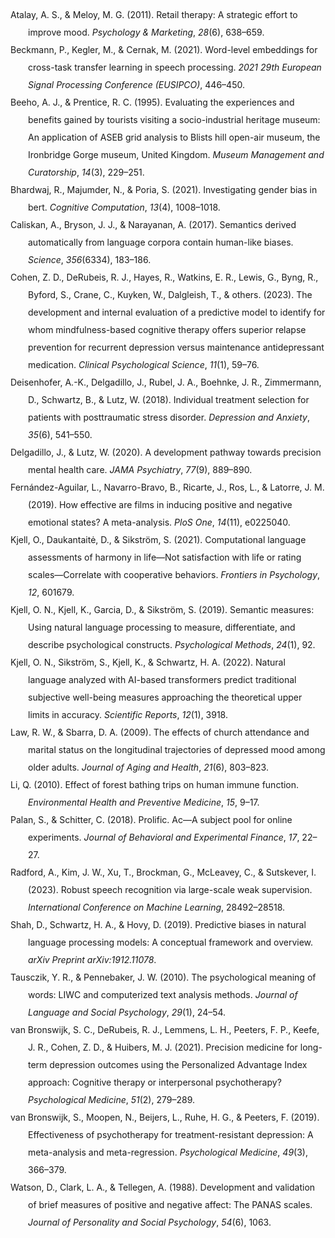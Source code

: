 <!DOCTYPE html PUBLIC "-//W3C//DTD XHTML 1.1//EN" "http://www.w3.org/TR/xhtml11/DTD/xhtml11.dtd">
<html xmlns="http://www.w3.org/1999/xhtml" xml:lang="en">
<head>
<meta http-equiv="Content-Type" content="text/html; charset=utf-8"/>
<title><b>References</b>b</title>
</head>
<body>
<div class="csl-bib-body" style="line-height: 2; margin-left: 2em; text-indent:-2em;">
  <div class="csl-entry">Atalay, A. S., &amp; Meloy, M. G. (2011). Retail therapy: A strategic effort to improve mood. <i>Psychology &amp; Marketing</i>, <i>28</i>(6), 638–659.</div>
  <span class="Z3988" title="url_ver=Z39.88-2004&amp;ctx_ver=Z39.88-2004&amp;rfr_id=info%3Asid%2Fzotero.org%3A2&amp;rft_val_fmt=info%3Aofi%2Ffmt%3Akev%3Amtx%3Ajournal&amp;rft.genre=article&amp;rft.atitle=Retail%20therapy%3A%20A%20strategic%20effort%20to%20improve%20mood&amp;rft.jtitle=Psychology%20%26%20Marketing&amp;rft.volume=28&amp;rft.issue=6&amp;rft.aufirst=A%20Selin&amp;rft.aulast=Atalay&amp;rft.au=A%20Selin%20Atalay&amp;rft.au=Margaret%20G%20Meloy&amp;rft.date=2011&amp;rft.pages=638%E2%80%93659&amp;rft.spage=638&amp;rft.epage=659"></span>
  <div class="csl-entry">Beckmann, P., Kegler, M., &amp; Cernak, M. (2021). Word-level embeddings for cross-task transfer learning in speech processing. <i>2021 29th European Signal Processing Conference (EUSIPCO)</i>, 446–450.</div>
  <span class="Z3988" title="url_ver=Z39.88-2004&amp;ctx_ver=Z39.88-2004&amp;rfr_id=info%3Asid%2Fzotero.org%3A2&amp;rft_val_fmt=info%3Aofi%2Ffmt%3Akev%3Amtx%3Abook&amp;rft.genre=proceeding&amp;rft.atitle=Word-level%20embeddings%20for%20cross-task%20transfer%20learning%20in%20speech%20processing&amp;rft.btitle=2021%2029th%20European%20Signal%20Processing%20Conference%20(EUSIPCO)&amp;rft.publisher=IEEE&amp;rft.aufirst=Pierre&amp;rft.aulast=Beckmann&amp;rft.au=Pierre%20Beckmann&amp;rft.au=Mikolaj%20Kegler&amp;rft.au=Milos%20Cernak&amp;rft.date=2021&amp;rft.pages=446%E2%80%93450&amp;rft.spage=446&amp;rft.epage=450"></span>
  <div class="csl-entry">Beeho, A. J., &amp; Prentice, R. C. (1995). Evaluating the experiences and benefits gained by tourists visiting a socio-industrial heritage museum: An application of ASEB grid analysis to Blists hill open-air museum, the Ironbridge Gorge museum, United Kingdom. <i>Museum Management and Curatorship</i>, <i>14</i>(3), 229–251.</div>
  <span class="Z3988" title="url_ver=Z39.88-2004&amp;ctx_ver=Z39.88-2004&amp;rfr_id=info%3Asid%2Fzotero.org%3A2&amp;rft_val_fmt=info%3Aofi%2Ffmt%3Akev%3Amtx%3Ajournal&amp;rft.genre=article&amp;rft.atitle=Evaluating%20the%20experiences%20and%20benefits%20gained%20by%20tourists%20visiting%20a%20socio-industrial%20heritage%20museum%3A%20An%20application%20of%20ASEB%20grid%20analysis%20to%20Blists%20hill%20open-air%20museum%2C%20the%20Ironbridge%20Gorge%20museum%2C%20United%20Kingdom&amp;rft.jtitle=Museum%20Management%20and%20Curatorship&amp;rft.volume=14&amp;rft.issue=3&amp;rft.aufirst=Alison%20J&amp;rft.aulast=Beeho&amp;rft.au=Alison%20J%20Beeho&amp;rft.au=Richard%20C%20Prentice&amp;rft.date=1995&amp;rft.pages=229%E2%80%93251&amp;rft.spage=229&amp;rft.epage=251"></span>
  <div class="csl-entry">Bhardwaj, R., Majumder, N., &amp; Poria, S. (2021). Investigating gender bias in bert. <i>Cognitive Computation</i>, <i>13</i>(4), 1008–1018.</div>
  <span class="Z3988" title="url_ver=Z39.88-2004&amp;ctx_ver=Z39.88-2004&amp;rfr_id=info%3Asid%2Fzotero.org%3A2&amp;rft_val_fmt=info%3Aofi%2Ffmt%3Akev%3Amtx%3Ajournal&amp;rft.genre=article&amp;rft.atitle=Investigating%20gender%20bias%20in%20bert&amp;rft.jtitle=Cognitive%20Computation&amp;rft.volume=13&amp;rft.issue=4&amp;rft.aufirst=Rishabh&amp;rft.aulast=Bhardwaj&amp;rft.au=Rishabh%20Bhardwaj&amp;rft.au=Navonil%20Majumder&amp;rft.au=Soujanya%20Poria&amp;rft.date=2021&amp;rft.pages=1008%E2%80%931018&amp;rft.spage=1008&amp;rft.epage=1018"></span>
  <div class="csl-entry">Caliskan, A., Bryson, J. J., &amp; Narayanan, A. (2017). Semantics derived automatically from language corpora contain human-like biases. <i>Science</i>, <i>356</i>(6334), 183–186.</div>
  <span class="Z3988" title="url_ver=Z39.88-2004&amp;ctx_ver=Z39.88-2004&amp;rfr_id=info%3Asid%2Fzotero.org%3A2&amp;rft_val_fmt=info%3Aofi%2Ffmt%3Akev%3Amtx%3Ajournal&amp;rft.genre=article&amp;rft.atitle=Semantics%20derived%20automatically%20from%20language%20corpora%20contain%20human-like%20biases&amp;rft.jtitle=Science&amp;rft.volume=356&amp;rft.issue=6334&amp;rft.aufirst=Aylin&amp;rft.aulast=Caliskan&amp;rft.au=Aylin%20Caliskan&amp;rft.au=Joanna%20J%20Bryson&amp;rft.au=Arvind%20Narayanan&amp;rft.date=2017&amp;rft.pages=183%E2%80%93186&amp;rft.spage=183&amp;rft.epage=186"></span>
  <div class="csl-entry">Cohen, Z. D., DeRubeis, R. J., Hayes, R., Watkins, E. R., Lewis, G., Byng, R., Byford, S., Crane, C., Kuyken, W., Dalgleish, T., &amp; others. (2023). The development and internal evaluation of a predictive model to identify for whom mindfulness-based cognitive therapy offers superior relapse prevention for recurrent depression versus maintenance antidepressant medication. <i>Clinical Psychological Science</i>, <i>11</i>(1), 59–76.</div>
  <span class="Z3988" title="url_ver=Z39.88-2004&amp;ctx_ver=Z39.88-2004&amp;rfr_id=info%3Asid%2Fzotero.org%3A2&amp;rft_val_fmt=info%3Aofi%2Ffmt%3Akev%3Amtx%3Ajournal&amp;rft.genre=article&amp;rft.atitle=The%20development%20and%20internal%20evaluation%20of%20a%20predictive%20model%20to%20identify%20for%20whom%20mindfulness-based%20cognitive%20therapy%20offers%20superior%20relapse%20prevention%20for%20recurrent%20depression%20versus%20maintenance%20antidepressant%20medication&amp;rft.jtitle=Clinical%20Psychological%20Science&amp;rft.volume=11&amp;rft.issue=1&amp;rft.aufirst=Zachary%20D&amp;rft.aulast=Cohen&amp;rft.au=Zachary%20D%20Cohen&amp;rft.au=Robert%20J%20DeRubeis&amp;rft.au=Rachel%20Hayes&amp;rft.au=Edward%20R%20Watkins&amp;rft.au=Glyn%20Lewis&amp;rft.au=Richard%20Byng&amp;rft.au=Sarah%20Byford&amp;rft.au=Catherine%20Crane&amp;rft.au=Willem%20Kuyken&amp;rft.au=Tim%20Dalgleish&amp;rft.au=undefined&amp;rft.date=2023&amp;rft.pages=59%E2%80%9376&amp;rft.spage=59&amp;rft.epage=76"></span>
  <div class="csl-entry">Deisenhofer, A.-K., Delgadillo, J., Rubel, J. A., Boehnke, J. R., Zimmermann, D., Schwartz, B., &amp; Lutz, W. (2018). Individual treatment selection for patients with posttraumatic stress disorder. <i>Depression and Anxiety</i>, <i>35</i>(6), 541–550.</div>
  <span class="Z3988" title="url_ver=Z39.88-2004&amp;ctx_ver=Z39.88-2004&amp;rfr_id=info%3Asid%2Fzotero.org%3A2&amp;rft_val_fmt=info%3Aofi%2Ffmt%3Akev%3Amtx%3Ajournal&amp;rft.genre=article&amp;rft.atitle=Individual%20treatment%20selection%20for%20patients%20with%20posttraumatic%20stress%20disorder&amp;rft.jtitle=Depression%20and%20anxiety&amp;rft.volume=35&amp;rft.issue=6&amp;rft.aufirst=Anne-Katharina&amp;rft.aulast=Deisenhofer&amp;rft.au=Anne-Katharina%20Deisenhofer&amp;rft.au=Jaime%20Delgadillo&amp;rft.au=Julian%20A%20Rubel&amp;rft.au=Jan%20R%20Boehnke&amp;rft.au=Dirk%20Zimmermann&amp;rft.au=Brian%20Schwartz&amp;rft.au=Wolfgang%20Lutz&amp;rft.date=2018&amp;rft.pages=541%E2%80%93550&amp;rft.spage=541&amp;rft.epage=550"></span>
  <div class="csl-entry">Delgadillo, J., &amp; Lutz, W. (2020). A development pathway towards precision mental health care. <i>JAMA Psychiatry</i>, <i>77</i>(9), 889–890.</div>
  <span class="Z3988" title="url_ver=Z39.88-2004&amp;ctx_ver=Z39.88-2004&amp;rfr_id=info%3Asid%2Fzotero.org%3A2&amp;rft_val_fmt=info%3Aofi%2Ffmt%3Akev%3Amtx%3Ajournal&amp;rft.genre=article&amp;rft.atitle=A%20development%20pathway%20towards%20precision%20mental%20health%20care&amp;rft.jtitle=JAMA%20psychiatry&amp;rft.volume=77&amp;rft.issue=9&amp;rft.aufirst=Jaime&amp;rft.aulast=Delgadillo&amp;rft.au=Jaime%20Delgadillo&amp;rft.au=Wolfgang%20Lutz&amp;rft.date=2020&amp;rft.pages=889%E2%80%93890&amp;rft.spage=889&amp;rft.epage=890"></span>
  <div class="csl-entry">Fernández-Aguilar, L., Navarro-Bravo, B., Ricarte, J., Ros, L., &amp; Latorre, J. M. (2019). How effective are films in inducing positive and negative emotional states? A meta-analysis. <i>PloS One</i>, <i>14</i>(11), e0225040.</div>
  <span class="Z3988" title="url_ver=Z39.88-2004&amp;ctx_ver=Z39.88-2004&amp;rfr_id=info%3Asid%2Fzotero.org%3A2&amp;rft_val_fmt=info%3Aofi%2Ffmt%3Akev%3Amtx%3Ajournal&amp;rft.genre=article&amp;rft.atitle=How%20effective%20are%20films%20in%20inducing%20positive%20and%20negative%20emotional%20states%3F%20A%20meta-analysis&amp;rft.jtitle=PloS%20one&amp;rft.volume=14&amp;rft.issue=11&amp;rft.aufirst=Luz&amp;rft.aulast=Fern%C3%A1ndez-Aguilar&amp;rft.au=Luz%20Fern%C3%A1ndez-Aguilar&amp;rft.au=Beatriz%20Navarro-Bravo&amp;rft.au=Jorge%20Ricarte&amp;rft.au=Laura%20Ros&amp;rft.au=Jose%20Miguel%20Latorre&amp;rft.date=2019&amp;rft.pages=e0225040"></span>
  <div class="csl-entry">Kjell, O., Daukantaitė, D., &amp; Sikström, S. (2021). Computational language assessments of harmony in life—Not satisfaction with life or rating scales—Correlate with cooperative behaviors. <i>Frontiers in Psychology</i>, <i>12</i>, 601679.</div>
  <span class="Z3988" title="url_ver=Z39.88-2004&amp;ctx_ver=Z39.88-2004&amp;rfr_id=info%3Asid%2Fzotero.org%3A2&amp;rft_val_fmt=info%3Aofi%2Ffmt%3Akev%3Amtx%3Ajournal&amp;rft.genre=article&amp;rft.atitle=Computational%20language%20assessments%20of%20harmony%20in%20life%E2%80%94not%20satisfaction%20with%20life%20or%20rating%20scales%E2%80%94correlate%20with%20cooperative%20behaviors&amp;rft.jtitle=Frontiers%20in%20psychology&amp;rft.volume=12&amp;rft.aufirst=Oscar&amp;rft.aulast=Kjell&amp;rft.au=Oscar%20Kjell&amp;rft.au=Daiva%20Daukantait%C4%97&amp;rft.au=Sverker%20Sikstr%C3%B6m&amp;rft.date=2021&amp;rft.pages=601679"></span>
  <div class="csl-entry">Kjell, O. N., Kjell, K., Garcia, D., &amp; Sikström, S. (2019). Semantic measures: Using natural language processing to measure, differentiate, and describe psychological constructs. <i>Psychological Methods</i>, <i>24</i>(1), 92.</div>
  <span class="Z3988" title="url_ver=Z39.88-2004&amp;ctx_ver=Z39.88-2004&amp;rfr_id=info%3Asid%2Fzotero.org%3A2&amp;rft_val_fmt=info%3Aofi%2Ffmt%3Akev%3Amtx%3Ajournal&amp;rft.genre=article&amp;rft.atitle=Semantic%20measures%3A%20Using%20natural%20language%20processing%20to%20measure%2C%20differentiate%2C%20and%20describe%20psychological%20constructs.&amp;rft.jtitle=Psychological%20Methods&amp;rft.volume=24&amp;rft.issue=1&amp;rft.aufirst=Oscar%20NE&amp;rft.aulast=Kjell&amp;rft.au=Oscar%20NE%20Kjell&amp;rft.au=Katarina%20Kjell&amp;rft.au=Danilo%20Garcia&amp;rft.au=Sverker%20Sikstr%C3%B6m&amp;rft.date=2019&amp;rft.pages=92"></span>
  <div class="csl-entry">Kjell, O. N., Sikström, S., Kjell, K., &amp; Schwartz, H. A. (2022). Natural language analyzed with AI-based transformers predict traditional subjective well-being measures approaching the theoretical upper limits in accuracy. <i>Scientific Reports</i>, <i>12</i>(1), 3918.</div>
  <span class="Z3988" title="url_ver=Z39.88-2004&amp;ctx_ver=Z39.88-2004&amp;rfr_id=info%3Asid%2Fzotero.org%3A2&amp;rft_val_fmt=info%3Aofi%2Ffmt%3Akev%3Amtx%3Ajournal&amp;rft.genre=article&amp;rft.atitle=Natural%20language%20analyzed%20with%20AI-based%20transformers%20predict%20traditional%20subjective%20well-being%20measures%20approaching%20the%20theoretical%20upper%20limits%20in%20accuracy&amp;rft.jtitle=Scientific%20reports&amp;rft.volume=12&amp;rft.issue=1&amp;rft.aufirst=Oscar%20NE&amp;rft.aulast=Kjell&amp;rft.au=Oscar%20NE%20Kjell&amp;rft.au=Sverker%20Sikstr%C3%B6m&amp;rft.au=Katarina%20Kjell&amp;rft.au=H%20Andrew%20Schwartz&amp;rft.date=2022&amp;rft.pages=3918"></span>
  <div class="csl-entry">Law, R. W., &amp; Sbarra, D. A. (2009). The effects of church attendance and marital status on the longitudinal trajectories of depressed mood among older adults. <i>Journal of Aging and Health</i>, <i>21</i>(6), 803–823.</div>
  <span class="Z3988" title="url_ver=Z39.88-2004&amp;ctx_ver=Z39.88-2004&amp;rfr_id=info%3Asid%2Fzotero.org%3A2&amp;rft_val_fmt=info%3Aofi%2Ffmt%3Akev%3Amtx%3Ajournal&amp;rft.genre=article&amp;rft.atitle=The%20effects%20of%20church%20attendance%20and%20marital%20status%20on%20the%20longitudinal%20trajectories%20of%20depressed%20mood%20among%20older%20adults&amp;rft.jtitle=Journal%20of%20Aging%20and%20Health&amp;rft.volume=21&amp;rft.issue=6&amp;rft.aufirst=Rita%20W&amp;rft.aulast=Law&amp;rft.au=Rita%20W%20Law&amp;rft.au=David%20A%20Sbarra&amp;rft.date=2009&amp;rft.pages=803%E2%80%93823&amp;rft.spage=803&amp;rft.epage=823"></span>
  <div class="csl-entry">Li, Q. (2010). Effect of forest bathing trips on human immune function. <i>Environmental Health and Preventive Medicine</i>, <i>15</i>, 9–17.</div>
  <span class="Z3988" title="url_ver=Z39.88-2004&amp;ctx_ver=Z39.88-2004&amp;rfr_id=info%3Asid%2Fzotero.org%3A2&amp;rft_val_fmt=info%3Aofi%2Ffmt%3Akev%3Amtx%3Ajournal&amp;rft.genre=article&amp;rft.atitle=Effect%20of%20forest%20bathing%20trips%20on%20human%20immune%20function&amp;rft.jtitle=Environmental%20health%20and%20preventive%20medicine&amp;rft.volume=15&amp;rft.aufirst=Qing&amp;rft.aulast=Li&amp;rft.au=Qing%20Li&amp;rft.date=2010&amp;rft.pages=9%E2%80%9317&amp;rft.spage=9&amp;rft.epage=17"></span>
  <div class="csl-entry">Palan, S., &amp; Schitter, C. (2018). Prolific. Ac—A subject pool for online experiments. <i>Journal of Behavioral and Experimental Finance</i>, <i>17</i>, 22–27.</div>
  <span class="Z3988" title="url_ver=Z39.88-2004&amp;ctx_ver=Z39.88-2004&amp;rfr_id=info%3Asid%2Fzotero.org%3A2&amp;rft_val_fmt=info%3Aofi%2Ffmt%3Akev%3Amtx%3Ajournal&amp;rft.genre=article&amp;rft.atitle=Prolific.%20ac%E2%80%94A%20subject%20pool%20for%20online%20experiments&amp;rft.jtitle=Journal%20of%20Behavioral%20and%20Experimental%20Finance&amp;rft.volume=17&amp;rft.aufirst=Stefan&amp;rft.aulast=Palan&amp;rft.au=Stefan%20Palan&amp;rft.au=Christian%20Schitter&amp;rft.date=2018&amp;rft.pages=22%E2%80%9327&amp;rft.spage=22&amp;rft.epage=27"></span>
  <div class="csl-entry">Radford, A., Kim, J. W., Xu, T., Brockman, G., McLeavey, C., &amp; Sutskever, I. (2023). Robust speech recognition via large-scale weak supervision. <i>International Conference on Machine Learning</i>, 28492–28518.</div>
  <span class="Z3988" title="url_ver=Z39.88-2004&amp;ctx_ver=Z39.88-2004&amp;rfr_id=info%3Asid%2Fzotero.org%3A2&amp;rft_val_fmt=info%3Aofi%2Ffmt%3Akev%3Amtx%3Abook&amp;rft.genre=proceeding&amp;rft.atitle=Robust%20speech%20recognition%20via%20large-scale%20weak%20supervision&amp;rft.btitle=International%20Conference%20on%20Machine%20Learning&amp;rft.publisher=PMLR&amp;rft.aufirst=Alec&amp;rft.aulast=Radford&amp;rft.au=Alec%20Radford&amp;rft.au=Jong%20Wook%20Kim&amp;rft.au=Tao%20Xu&amp;rft.au=Greg%20Brockman&amp;rft.au=Christine%20McLeavey&amp;rft.au=Ilya%20Sutskever&amp;rft.date=2023&amp;rft.pages=28492%E2%80%9328518&amp;rft.spage=28492&amp;rft.epage=28518"></span>
  <div class="csl-entry">Shah, D., Schwartz, H. A., &amp; Hovy, D. (2019). Predictive biases in natural language processing models: A conceptual framework and overview. <i>arXiv Preprint arXiv:1912.11078</i>.</div>
  <span class="Z3988" title="url_ver=Z39.88-2004&amp;ctx_ver=Z39.88-2004&amp;rfr_id=info%3Asid%2Fzotero.org%3A2&amp;rft_val_fmt=info%3Aofi%2Ffmt%3Akev%3Amtx%3Ajournal&amp;rft.genre=article&amp;rft.atitle=Predictive%20biases%20in%20natural%20language%20processing%20models%3A%20A%20conceptual%20framework%20and%20overview&amp;rft.jtitle=arXiv%20preprint%20arXiv%3A1912.11078&amp;rft.aufirst=Deven&amp;rft.aulast=Shah&amp;rft.au=Deven%20Shah&amp;rft.au=H%20Andrew%20Schwartz&amp;rft.au=Dirk%20Hovy&amp;rft.date=2019"></span>
  <div class="csl-entry">Tausczik, Y. R., &amp; Pennebaker, J. W. (2010). The psychological meaning of words: LIWC and computerized text analysis methods. <i>Journal of Language and Social Psychology</i>, <i>29</i>(1), 24–54.</div>
  <span class="Z3988" title="url_ver=Z39.88-2004&amp;ctx_ver=Z39.88-2004&amp;rfr_id=info%3Asid%2Fzotero.org%3A2&amp;rft_val_fmt=info%3Aofi%2Ffmt%3Akev%3Amtx%3Ajournal&amp;rft.genre=article&amp;rft.atitle=The%20psychological%20meaning%20of%20words%3A%20LIWC%20and%20computerized%20text%20analysis%20methods&amp;rft.jtitle=Journal%20of%20language%20and%20social%20psychology&amp;rft.volume=29&amp;rft.issue=1&amp;rft.aufirst=Yla%20R&amp;rft.aulast=Tausczik&amp;rft.au=Yla%20R%20Tausczik&amp;rft.au=James%20W%20Pennebaker&amp;rft.date=2010&amp;rft.pages=24%E2%80%9354&amp;rft.spage=24&amp;rft.epage=54"></span>
  <div class="csl-entry">van Bronswijk, S. C., DeRubeis, R. J., Lemmens, L. H., Peeters, F. P., Keefe, J. R., Cohen, Z. D., &amp; Huibers, M. J. (2021). Precision medicine for long-term depression outcomes using the Personalized Advantage Index approach: Cognitive therapy or interpersonal psychotherapy? <i>Psychological Medicine</i>, <i>51</i>(2), 279–289.</div>
  <span class="Z3988" title="url_ver=Z39.88-2004&amp;ctx_ver=Z39.88-2004&amp;rfr_id=info%3Asid%2Fzotero.org%3A2&amp;rft_val_fmt=info%3Aofi%2Ffmt%3Akev%3Amtx%3Ajournal&amp;rft.genre=article&amp;rft.atitle=Precision%20medicine%20for%20long-term%20depression%20outcomes%20using%20the%20Personalized%20Advantage%20Index%20approach%3A%20cognitive%20therapy%20or%20interpersonal%20psychotherapy%3F&amp;rft.jtitle=Psychological%20medicine&amp;rft.volume=51&amp;rft.issue=2&amp;rft.aufirst=Suzanne%20C&amp;rft.aulast=van%20Bronswijk&amp;rft.au=Suzanne%20C%20van%20Bronswijk&amp;rft.au=Robert%20J%20DeRubeis&amp;rft.au=Lotte%20HJM%20Lemmens&amp;rft.au=Frenk%20PML%20Peeters&amp;rft.au=John%20R%20Keefe&amp;rft.au=Zachary%20D%20Cohen&amp;rft.au=Marcus%20JH%20Huibers&amp;rft.date=2021&amp;rft.pages=279%E2%80%93289&amp;rft.spage=279&amp;rft.epage=289"></span>
  <div class="csl-entry">van Bronswijk, S., Moopen, N., Beijers, L., Ruhe, H. G., &amp; Peeters, F. (2019). Effectiveness of psychotherapy for treatment-resistant depression: A meta-analysis and meta-regression. <i>Psychological Medicine</i>, <i>49</i>(3), 366–379.</div>
  <span class="Z3988" title="url_ver=Z39.88-2004&amp;ctx_ver=Z39.88-2004&amp;rfr_id=info%3Asid%2Fzotero.org%3A2&amp;rft_val_fmt=info%3Aofi%2Ffmt%3Akev%3Amtx%3Ajournal&amp;rft.genre=article&amp;rft.atitle=Effectiveness%20of%20psychotherapy%20for%20treatment-resistant%20depression%3A%20a%20meta-analysis%20and%20meta-regression&amp;rft.jtitle=Psychological%20medicine&amp;rft.volume=49&amp;rft.issue=3&amp;rft.aufirst=Suzanne&amp;rft.aulast=van%20Bronswijk&amp;rft.au=Suzanne%20van%20Bronswijk&amp;rft.au=Neha%20Moopen&amp;rft.au=Lian%20Beijers&amp;rft.au=Henricus%20G%20Ruhe&amp;rft.au=Frenk%20Peeters&amp;rft.date=2019&amp;rft.pages=366%E2%80%93379&amp;rft.spage=366&amp;rft.epage=379"></span>
  <div class="csl-entry">Watson, D., Clark, L. A., &amp; Tellegen, A. (1988). Development and validation of brief measures of positive and negative affect: The PANAS scales. <i>Journal of Personality and Social Psychology</i>, <i>54</i>(6), 1063.</div>
  <span class="Z3988" title="url_ver=Z39.88-2004&amp;ctx_ver=Z39.88-2004&amp;rfr_id=info%3Asid%2Fzotero.org%3A2&amp;rft_val_fmt=info%3Aofi%2Ffmt%3Akev%3Amtx%3Ajournal&amp;rft.genre=article&amp;rft.atitle=Development%20and%20validation%20of%20brief%20measures%20of%20positive%20and%20negative%20affect%3A%20the%20PANAS%20scales.&amp;rft.jtitle=Journal%20of%20personality%20and%20social%20psychology&amp;rft.volume=54&amp;rft.issue=6&amp;rft.aufirst=David&amp;rft.aulast=Watson&amp;rft.au=David%20Watson&amp;rft.au=Lee%20Anna%20Clark&amp;rft.au=Auke%20Tellegen&amp;rft.date=1988&amp;rft.pages=1063"></span>
</div></body>
</html>
